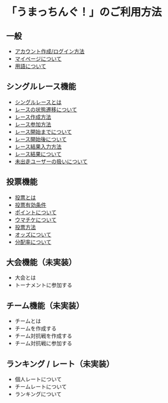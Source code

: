 # 「うまっちんぐ！」のご利用方法

## 一般
- [アカウント作成/ログイン方法](general/README.md#アカウント作成/ログイン方法)
- [マイページについて](general/README.md#マイページについて)
- [用語について](general/README.md#用語について)
  
## シングルレース機能
- [シングルレースとは](single-race/README.md#シングルレースとは)
- [レースの状態遷移について](single-race/README.md#レースの状態遷移について)
- [レース作成方法](single-race/README.md#レース作成方法)
- [レース参加方法](single-race/README.md#レース参加方法)
- [レース開始までについて](single-race/README.md#レース開始までについて)
- [レース開始後について](single-race/README.md#レース開始後について)
- [レース結果入力方法](single-race/README.md#レース結果入力方法)
- [レース結果について](single-race/README.md#レース結果について)
- [未出走ユーザーの扱いについて](single-race/README.md#未出走ユーザーの扱いについて)

## 投票機能
- [投票とは](single-race/README.md#投票とは)
- [投票有効条件](single-race/README.md#投票有効条件)
- [ポイントについて](single-race/README.md#ポイントについて)
- [ウマチケについて](single-race/README.md#ウマチケについて)
- [投票方法](single-race/README.md#投票方法)
- [オッズについて](single-race/README.md#オッズについて)
- [分配率について](single-race/README.md#分配率について)

## 大会機能（未実装）
- 大会とは
- トーナメントに参加する

## チーム機能（未実装）
- チームとは
- チームを作成する
- チーム対抗戦を作成する  
- チーム対抗戦に参加する

## ランキング / レート（未実装）
- 個人レートについて
- チームレートについて
- ランキングについて
